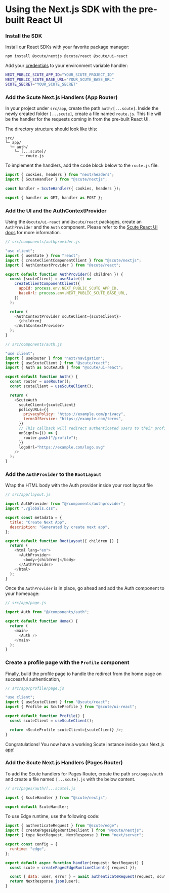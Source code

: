 # Using the Next.js SDK with the pre-built React UI

### Install the SDK

Install our React SDKs with your favorite package manager:

`npm install @scute/nextjs @scute/react @scute/ui-react`

Add your [credentials](./01-getting-credentials.md) to your environment variable handler:

```sh
NEXT_PUBLIC_SCUTE_APP_ID="YOUR_SCUTE_PROJECT_ID"
NEXT_PUBLIC_SCUTE_BASE_URL="YOUR_SCUTE_BASE_URL"
SCUTE_SECRET="YOUR_SCUTE_SECRET"
```

### Add the Scute Next.js Handlers (App Router)

In your project under `src/app`, create the path `auth/[...scute]`. Inside the newly created folder `[...scute]`, create a file named `route.js`. This file will be the handler for the requests coming in from the pre-built React UI.

The directory structure should look like this:

```
src/
└─ app/
  └─ auth/
    └─ [...scute]/
      └─ route.js
```

To implement the handlers, add the code block below to the `route.js` file.

```js
import { cookies, headers } from "next/headers";
import { ScuteHandler } from "@scute/nextjs";

const handler = ScuteHandler({ cookies, headers });

export { handler as GET, handler as POST };
```

### Add the UI and the AuthContextProvider

Using the `@scute/ui-react` and `@scute/react` packages, create an `AuthProvider` and the `Auth` component. Please refer to the [Scute React UI docs](./02-react-sdk-with-pre-built-ui.md) for more information.

```js
// src/components/authprovider.js

"use client";
import { useState } from "react";
import { createClientComponentClient } from "@scute/nextjs";
import { AuthContextProvider } from "@scute/react";

export default function AuthProvider({ children }) {
  const [scuteClient] = useState(() =>
    createClientComponentClient({
      appId: process.env.NEXT_PUBLIC_SCUTE_APP_ID,
      baseUrl: process.env.NEXT_PUBLIC_SCUTE_BASE_URL,
    })
  );

  return (
    <AuthContextProvider scuteClient={scuteClient}>
      {children}
    </AuthContextProvider>
  );
}
```

```js
// src/components/auth.js

"use client";
import { useRouter } from "next/navigation";
import { useScuteClient } from "@scute/react";
import { Auth as ScuteAuth } from "@scute/ui-react";

export default function Auth() {
  const router = useRouter();
  const scuteClient = useScuteClient();

  return (
    <ScuteAuth
      scuteClient={scuteClient}
      policyURLs={{
        privacyPolicy: "https://example.com/privacy",
        termsOfService: "https://example.com/terms",
      }}
      // This callback will redirect authenticated users to their profile page
      onSignIn={() => {
        router.push("/profile");
      }}
      logoUrl="https://example.com/logo.svg"
    />
  );
}
```

### Add the `AuthProvider` to the `RootLayout`

Wrap the HTML body with the Auth provider inside your root layout file

```js
// src/app/layout.js

import AuthProvider from "@/components/authprovider";
import "./globals.css";

export const metadata = {
  title: "Create Next App",
  description: "Generated by create next app",
};

export default function RootLayout({ children }) {
  return (
    <html lang="en">
      <AuthProvider>
        <body>{children}</body>
      </AuthProvider>
    </html>
  );
}
```

Once the `AuthProvider` is in place, go ahead and add the Auth component to your homepage:

```js
// src/app/page.js

import Auth from "@/components/auth";

export default function Home() {
  return (
    <main>
      <Auth />
    </main>
  );
}
```

### Create a profile page with the `Profile` component

Finally, build the profile page to handle the redirect from the home page on successful authentication,

```js
// src/app/profile/page.js

"use client";
import { useScuteClient } from "@scute/react";
import { Profile as ScuteProfile } from "@scute/ui-react";

export default function Profile() {
  const scuteClient = useScuteClient();

  return <ScuteProfile scuteClient={scuteClient} />;
}
```

Congratulations! You now have a working Scute instance inside your Next.js app!

### Add the Scute Next.js Handlers (Pages Router)

To add the Scute handlers for Pages Router, create the path `src/pages/auth` and create a file named `[...scute].js` with the below content.

```js
// src/pages/auth/[...scute].js

import { ScuteHandler } from "@scute/nextjs";

export default ScuteHandler;
```

To use Edge runtime, use the following code:

```js
import { authenticateRequest } from "@scute/edge";
import { createPagesEdgeRuntimeClient } from "@scute/nextjs";
import { type NextRequest, NextResponse } from "next/server";

export const config = {
  runtime: "edge",
};

export default async function handler(request: NextRequest) {
  const scute = createPagesEdgeRuntimeClient({ request });

  const { data: user, error } = await authenticateRequest(request, scute);
  return NextResponse.json(user);
}
```
